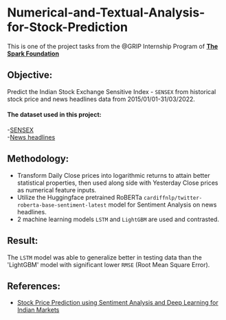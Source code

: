# Numerical-and-Textual-Analysis-for-Stock-Prediction
This is one of the project tasks from the @GRIP Internship Program of **[The Spark Foundation](https://in.linkedin.com/company/the-sparks-foundation)**

## Objective:
Predict the Indian Stock Exchange Sensitive Index - `SENSEX` from historical stock price and news headlines data from 2015/01/01-31/03/2022.  
#### The dataset used in this project:  
-[SENSEX](https://www.bing.com/search?q=sensex+yahoo+finance&aqs=edge.1.0j69i59j0l6j69i64.4119j0j1&FORM=ANAB01&PC=EDGEDBB)  
-[News headlines](https://bit.ly/36fFPI6)

## Methodology:
- Transform Daily Close prices into logarithmic returns to attain better statistical properties, then used along side with Yesterday Close prices as numerical feature inputs.
- Utilize the Huggingface pretrained RoBERTa `cardiffnlp/twitter-roberta-base-sentiment-latest` model for Sentiment Analysis on news headlines.
- 2 machine learning models `LSTM` and `LightGBM` are used and contrasted.  

## Result:
The `LSTM` model was able to generalize better in testing data than the 'LightGBM' model with significant lower `RMSE` (Root Mean Square Error).  

## References:
- [Stock Price Prediction using Sentiment Analysis and Deep Learning for Indian Markets](https://arxiv.org/abs/2204.05783) 
